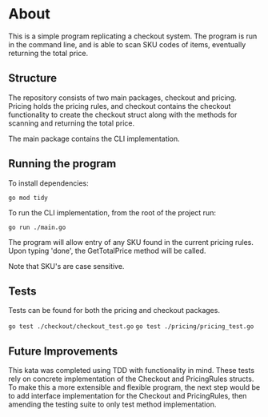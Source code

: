 # About

This is a simple program replicating a checkout system. The program is run in the command line, and is able to scan SKU codes of items, eventually returning the total price. 

## Structure 

The repository consists of two main packages, checkout and pricing. Pricing holds the pricing rules, and checkout contains the checkout functionality to create the checkout struct along with the methods for scanning and returning the total price. 

The main package contains the CLI implementation.

## Running the program

To install dependencies:

`go mod tidy`

To run the CLI implementation, from the root of the project run:

`go run ./main.go`

The program will allow entry of any SKU found in the current pricing rules. Upon typing 'done', the GetTotalPrice method will be called. 

Note that SKU's are case sensitive. 

## Tests

Tests can be found for both the pricing and checkout packages.

`go test ./checkout/checkout_test.go`
`go test ./pricing/pricing_test.go`

## Future Improvements

This kata was completed using TDD with functionality in mind. These tests rely on concrete implementation of the Checkout and PricingRules structs. To make this a more extensible and flexible program, the next step would be to add interface implementation for the Checkout and PricingRules, then amending the testing suite to only test method implementation. 


